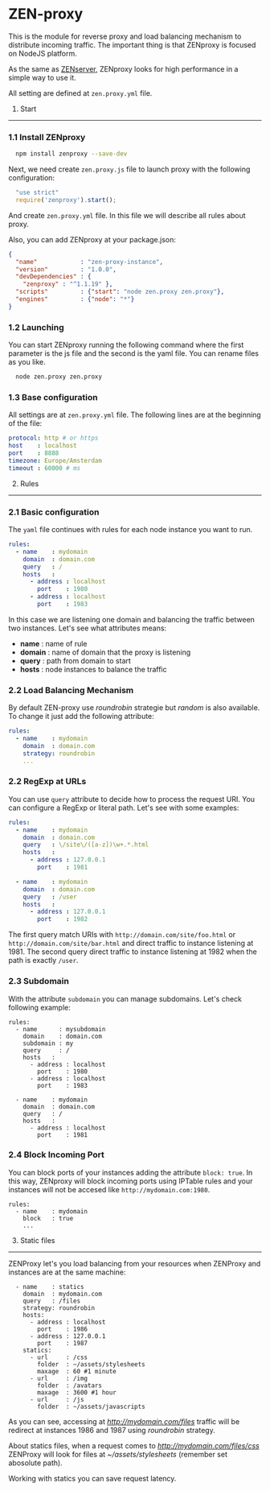 ZEN-proxy
=========

This is the module for reverse proxy and load balancing mechanism to distribute incoming traffic. The important thing is that ZENproxy is focused on NodeJS platform.

As the same as [ZENserver][1], ZENproxy looks for high performance in a simple way to use it.

All setting are defined at `zen.proxy.yml` file.

[1]: <https://github.com/soyjavi/zen-server>

1. Start
---------
### 1.1 Install ZENproxy

```bash
  npm install zenproxy --save-dev
```

Next, we need create `zen.proxy.js` file to launch proxy with the following configuration:

```js
  "use strict"
  require('zenproxy').start();
```

And create `zen.proxy.yml` file. In this file we will describe all rules about proxy.

Also, you can add ZENproxy at your package.json:

```json
{
  "name"            : "zen-proxy-instance",
  "version"         : "1.0.0",
  "devDependencies" : {
    "zenproxy" : "^1.1.19" },
  "scripts"         : {"start": "node zen.proxy zen.proxy"},
  "engines"         : {"node": "*"}
}
```

### 1.2 Launching

You can start ZENproxy running the following command where the first parameter is the js file and the second is the yaml file. You can rename files as you like.

```bash
  node zen.proxy zen.proxy
```

### 1.3 Base configuration
All settings are at `zen.proxy.yml` file. The following lines are at the beginning of the file:


```yaml
protocol: http # or https
host    : localhost
port    : 8888
timezone: Europe/Amsterdam
timeout : 60000 # ms
```

2. Rules
---------
### 2.1 Basic configuration

The `yaml` file continues with rules for each node instance you want to run.

```yaml
rules:
  - name    : mydomain
    domain  : domain.com
    query   : /
    hosts   :
      - address : localhost
        port    : 1980
      - address : localhost
        port    : 1983
```

In this case we are listening one domain and balancing the traffic between two instances. Let's see what attributes means:

-   **name**   : name of rule
-   **domain** : name of domain that the proxy is listening
-   **query**  : path from domain to start
-   **hosts**  : node instances to balance the traffic

### 2.2 Load Balancing Mechanism
By default ZEN-proxy use *roundrobin* strategie but *random* is also available. To change it just add the following attribute:

```yaml
rules:
  - name    : mydomain
    domain  : domain.com
    strategy: roundrobin
    ...
```

### 2.2 RegExp at URLs

You can use `query` attribute to decide how to process the request URI. You can configure a RegExp or literal path. Let's see with some examples:

```yaml
rules:
  - name    : mydomain
    domain  : domain.com
    query   : \/site\/([a-z])\w+.*.html
    hosts   :
      - address : 127.0.0.1
        port    : 1981

  - name    : mydomain
    domain  : domain.com
    query   : /user
    hosts   :
      - address : 127.0.0.1
        port    : 1982
```

The first query match URIs with `http://domain.com/site/foo.html` or `http://domain.com/site/bar.html` and direct traffic to instance listening at 1981. The second query direct traffic to instance listening at 1982 when the path is exactly `/user`.

### 2.3 Subdomain

With the attribute `subdomain` you can manage subdomains. Let's check following example:

```
rules:
  - name      : mysubdomain
    domain    : domain.com
    subdomain : my
    query     : /
    hosts   :
      - address : localhost
        port    : 1980
      - address : localhost
        port    : 1983

  - name    : mydomain
    domain  : domain.com
    query   : /
    hosts   :
      - address : localhost
        port    : 1981
```

### 2.4 Block Incoming Port

You can block ports of your instances adding the attribute `block: true`. In this way, ZENproxy will block incoming ports using IPTable rules and your instances will not be accesed like `http://mydomain.com:1980`.

```
rules:
  - name    : mydomain
    block   : true
    ...
```

3. Static files
---------------
ZENProxy let's you load balancing from your resources when ZENProxy and instances are at the same machine:

```
  - name    : statics
    domain  : mydomain.com
    query   : /files
    strategy: roundrobin
    hosts:
      - address : localhost
        port    : 1986
      - address : 127.0.0.1
        port    : 1987
    statics:
      - url     : /css
        folder  : ~/assets/stylesheets
        maxage  : 60 #1 minute
      - url     : /img
        folder  : /avatars
        maxage  : 3600 #1 hour
      - url     : /js
        folder  : ~/assets/javascripts
```

As you can see, accessing at *http://mydomain.com/files* traffic will be redirect at instances 1986 and 1987 using *roundrobin* strategy.

About statics files, when a request comes to *http://mydomain.com/files/css* ZENProxy will look for files at *~/assets/stylesheets* (remember set abosolute path).

Working with statics you can save request latency.
